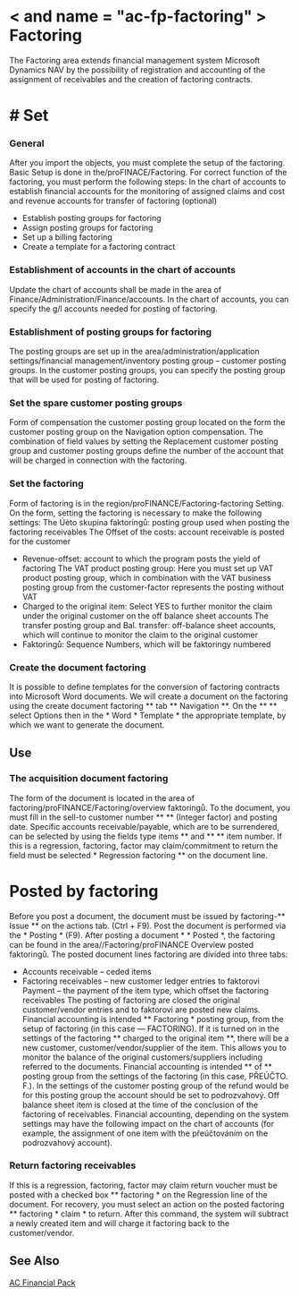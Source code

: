 ﻿---
Title: "Factoring"
Author: Autocont
Ms. custom: on
Ms date: 04/13/2018
reviewer: Ms.
Ms. suite:
Ms. _pltfrm tgt:
Ms. topic: article
MS Sales: dynamics-nav-2018
Ms. translationtype: Human Translation
Ms. sourcegitcommit:
Ms. openlocfilehash:
Ms. contentlocale: cs-cz
Ms. lasthandoff: 03/27/2018
---

# < and name = "ac-fp-factoring" > </a> Factoring
The Factoring area extends financial management system Microsoft Dynamics NAV by the possibility of registration and accounting of the assignment of receivables and the creation of factoring contracts.

# # Set

### General
After you import the objects, you must complete the setup of the factoring. Basic Setup is done in the/proFINACE/Factoring.
For correct function of the factoring, you must perform the following steps:
In the chart of accounts to establish financial accounts for the monitoring of assigned claims and cost and revenue accounts for transfer of factoring (optional)
* Establish posting groups for factoring
* Assign posting groups for factoring
* Set up a billing factoring
* Create a template for a factoring contract

### Establishment of accounts in the chart of accounts
Update the chart of accounts shall be made in the area of Finance/Administration/Finance/accounts. In the chart of accounts, you can specify the g/l accounts needed for posting of factoring.

### Establishment of posting groups for factoring
The posting groups are set up in the area/administration/application settings/financial management/inventory posting group – customer posting groups. 
In the customer posting groups, you can specify the posting group that will be used for posting of factoring.

### Set the spare customer posting groups
Form of compensation the customer posting group located on the form the customer posting group on the Navigation option compensation.
The combination of field values by setting the Replacement customer posting group and customer posting groups define the number of the account that will be charged in connection with the factoring.

### Set the factoring
Form of factoring is in the region/proFINANCE/Factoring-factoring Setting.
On the form, setting the factoring is necessary to make the following settings:
The Úèto skupina faktoringů: posting group used when posting the factoring receivables
The Offset of the costs: account receivable is posted for the customer
* Revenue-offset: account to which the program posts the yield of factoring
The VAT product posting group: Here you must set up VAT product posting group, which in combination with the VAT business posting group from the customer-factor represents the posting without VAT
* Charged to the original item: Select YES to further monitor the claim under the original customer on the off balance sheet accounts
The transfer posting group and Bal. transfer: off-balance sheet accounts, which will continue to monitor the claim to the original customer
* Faktoringů: Sequence Numbers, which will be faktoringy numbered

### Create the document factoring
It is possible to define templates for the conversion of factoring contracts into Microsoft Word documents.
We will create a document on the factoring using the create document factoring ** tab ** Navigation **.
On the ** ** select Options then in the * Word * Template * the appropriate template, by which we want to generate the document.

## Use

### The acquisition document factoring
The form of the document is located in the area of factoring/proFINANCE/Factoring/overview faktoringů. To the document, you must fill in the sell-to customer number ** ** (Integer factor) and posting date.
Specific accounts receivable/payable, which are to be surrendered, can be selected by using the fields type items ** and ** ** item number. If this is a regression, factoring, factor may claim/commitment to return the field must be selected * Regression factoring ** on the document line.

# Posted by factoring
Before you post a document, the document must be issued by factoring-** Issue ** on the actions tab. (Ctrl + F9). Post the document is performed via the * Posting * (F9). After posting a document * * Posted *, the factoring can be found in the area//Factoring/proFINANCE Overview posted faktoringů.
The posted document lines factoring are divided into three tabs:
* Accounts receivable – ceded items
* Factoring receivables – new customer ledger entries to faktorovi
Payment – the payment of the item type, which offset the factoring receivables
The posting of factoring are closed the original customer/vendor entries and to faktorovi are posted new claims. Financial accounting is intended ** Factoring * posting group, from the setup of factoring (in this case — FACTORING). 
If it is turned on in the settings of the factoring ** charged to the original item **, there will be a new customer, customer/vendor/supplier of the item. This allows you to monitor the balance of the original customers/suppliers including referred to the documents. Financial accounting is intended ** of ** posting group from the settings of the factoring (in this case, PŘEÚČTO. F.). In the settings of the customer posting group of the refund would be for this posting group the account should be set to podrozvahový. Off balance sheet item is closed at the time of the conclusion of the factoring of receivables.
Financial accounting, depending on the system settings may have the following impact on the chart of accounts (for example, the assignment of one item with the přeúčtováním on the podrozvahový account).

### Return factoring receivables
If this is a regression, factoring, factor may claim return voucher must be posted with a checked box ** factoring * on the Regression line of the document.
For recovery, you must select an action on the posted factoring ** factoring * claim * to return.
After this command, the system will subtract a newly created item and will charge it factoring back to the customer/vendor.

## <a name = "see-also" > </a>See Also   

[AC Financial Pack](ac-fp-financial-pack.md)















